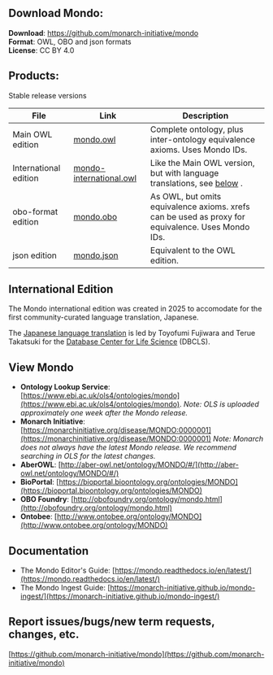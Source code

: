 ---
---
## Download Mondo:

**Download**: https://github.com/monarch-initiative/mondo  
**Format**: OWL, OBO and json formats  
**License**: CC BY 4.0  

## Products:

Stable release versions 

File | Link | Description
--- | --- | ---
Main OWL edition | [mondo.owl](https://purl.obolibrary.org/obo/mondo.owl)| Complete ontology, plus inter-ontology equivalence axioms. Uses Mondo IDs.
International edition | [mondo-international.owl](https://purl.obolibrary.org/obo/mondo/mondo-international.owl)| Like the Main OWL version, but with language translations, see [below](#international) .
obo-format edition | [mondo.obo](https://purl.obolibrary.org/obo/mondo.obo) | As OWL, but omits equivalence axioms. xrefs can be used as proxy for equivalence. Uses Mondo IDs.
json edition | [mondo.json](https://purl.obolibrary.org/obo/mondo.json) | Equivalent to the OWL edition.
 
<a id="international"></a>

## International Edition

The Mondo international edition was created in 2025 to accomodate for the first community-curated language translation, Japanese.

The [Japanese language translation](https://github.com/dbcls/mondo-japanese) is led by
Toyofumi Fujiwara and Terue Takatsuki for the [Database Center for Life Science](https://dbcls.rois.ac.jp/index-en.html) (DBCLS).

## View Mondo

- **Ontology Lookup Service**: [https://www.ebi.ac.uk/ols4/ontologies/mondo](https://www.ebi.ac.uk/ols4/ontologies/mondo). _Note: OLS is uploaded approximately one week after the Mondo release._
- **Monarch Initiative**: [https://monarchinitiative.org/disease/MONDO:0000001](https://monarchinitiative.org/disease/MONDO:0000001) _Note: Monarch does not always have the latest Mondo release. We recommend searching in OLS for the latest changes._
- **AberOWL**: [http://aber-owl.net/ontology/MONDO/#/](http://aber-owl.net/ontology/MONDO/#/)
- **BioPortal**: [https://bioportal.bioontology.org/ontologies/MONDO](https://bioportal.bioontology.org/ontologies/MONDO)
- **OBO Foundry**: [http://obofoundry.org/ontology/mondo.html](http://obofoundry.org/ontology/mondo.html)
- **Ontobee**: [http://www.ontobee.org/ontology/MONDO](http://www.ontobee.org/ontology/MONDO)


## Documentation
- The Mondo Editor's Guide: [https://mondo.readthedocs.io/en/latest/](https://mondo.readthedocs.io/en/latest/)
- The Mondo Ingest Guide: [https://monarch-initiative.github.io/mondo-ingest/](https://monarch-initiative.github.io/mondo-ingest/)


## Report issues/bugs/new term requests, changes, etc.

[https://github.com/monarch-initiative/mondo](https://github.com/monarch-initiative/mondo)

